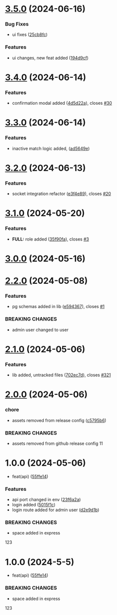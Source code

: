# [3.5.0](https://github.com/vishal2457/mx/compare/v3.4.0...v3.5.0) (2024-06-16)


### Bug Fixes

* ui fixes ([25cb8fc](https://github.com/vishal2457/mx/commit/25cb8fc622fc4c64148bbfcb50706424bb701f57))


### Features

* ui changes, new feat added ([194d9cf](https://github.com/vishal2457/mx/commit/194d9cf23989d9892e27277dfdb653f75328bb39))

# [3.4.0](https://github.com/vishal2457/mx/compare/v3.3.0...v3.4.0) (2024-06-14)


### Features

* confirmation modal added ([4d5d22a](https://github.com/vishal2457/mx/commit/4d5d22aea345f9eba7c70e9dda8dbbdcaa5c5fc1)), closes [#30](https://github.com/vishal2457/mx/issues/30)

# [3.3.0](https://github.com/vishal2457/mx/compare/v3.2.0...v3.3.0) (2024-06-14)


### Features

* inactive match logic added, ([ad5649e](https://github.com/vishal2457/mx/commit/ad5649e549965143a473785b79a5b60f4ee1ebb5))

# [3.2.0](https://github.com/vishal2457/mx/compare/v3.1.0...v3.2.0) (2024-06-13)


### Features

* socket integration refactor ([e3f4e89](https://github.com/vishal2457/mx/commit/e3f4e897c4c2aae57b6d9a78e514cc914043207c)), closes [#20](https://github.com/vishal2457/mx/issues/20)

# [3.1.0](https://github.com/vishal2457/mx/compare/v3.0.0...v3.1.0) (2024-05-20)


### Features

* **FULL:** role added ([35f90fa](https://github.com/vishal2457/mx/commit/35f90faf6176b05d7cdeea7c80eb96d3be613a20)), closes [#3](https://github.com/vishal2457/mx/issues/3)

# [3.0.0](https://github.com/vishal2457/mx/compare/v2.2.0...v3.0.0) (2024-05-16)

# [2.2.0](https://github.com/vishal2457/mx/compare/v2.1.0...v2.2.0) (2024-05-08)


### Features

* pg schemas added in lib ([e594367](https://github.com/vishal2457/mx/commit/e5943673bf93ec9fd9d941f2d092bc8314ca6ef7)), closes [#1](https://github.com/vishal2457/mx/issues/1)


### BREAKING CHANGES

* admin user changed to user

# [2.1.0](https://github.com/vishal2457/mx/compare/v2.0.0...v2.1.0) (2024-05-06)


### Features

* lib added, untracked files ([702ec7d](https://github.com/vishal2457/mx/commit/702ec7db35d8c360a8e9ec38a800dfa99a8526f6)), closes [#321](https://github.com/vishal2457/mx/issues/321)

# [2.0.0](https://github.com/vishal2457/mx/compare/v1.0.0...v2.0.0) (2024-05-06)


### chore

* assets removed from release config ([c5795b6](https://github.com/vishal2457/mx/commit/c5795b6cce5a0f0612ea8e882ce0b3634b8c099d))


### BREAKING CHANGES

* assets removed from github release config
11

# 1.0.0 (2024-05-06)


* feat(api) ([55ffe14](https://github.com/vishal2457/mx/commit/55ffe14ea07b3d922944fa51b8baa29b375233de))


### Features

* api port changed in env ([23f6a2a](https://github.com/vishal2457/mx/commit/23f6a2a522fbca022d41aa6dec21b15058c561e9))
* login added ([5015f1c](https://github.com/vishal2457/mx/commit/5015f1c300d600f561e0f899c3339643d95f9099))
* login route added for admin user ([d2e9d1b](https://github.com/vishal2457/mx/commit/d2e9d1b2c1c4ebdf104fd8e4da839eb1a4adece9))


### BREAKING CHANGES

* space added in express

123

# 1.0.0 (2024-5-5)


* feat(api) ([55ffe14](https:/Users/vishalacharya/Documents/node-projects/maximus//commit/55ffe14ea07b3d922944fa51b8baa29b375233de))


### BREAKING CHANGES

* space added in express

123
